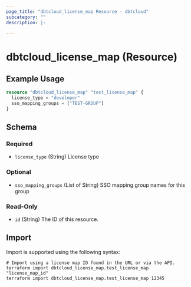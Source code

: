 ```yaml
---
page_title: "dbtcloud_license_map Resource - dbtcloud"
subcategory: ""
description: |-
  
---
```


# dbtcloud_license_map (Resource)

## Example Usage

```terraform
resource "dbtcloud_license_map" "test_license_map" {
  license_type = "developer"
  sso_mapping_groups = ["TEST-GROUP"]
}
```

<!-- schema generated by tfplugindocs -->
## Schema

### Required

- `license_type` (String) License type

### Optional

- `sso_mapping_groups` (List of String) SSO mapping group names for this group

### Read-Only

- `id` (String) The ID of this resource.

## Import

Import is supported using the following syntax:

```shell
# Import using a license map ID found in the URL or via the API.
terraform import dbtcloud_license_map.test_license_map "license_map_id"
terraform import dbtcloud_license_map.test_license_map 12345
```
